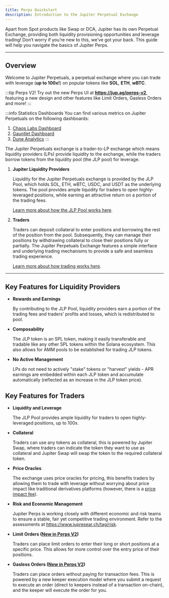 ```yaml
---
title: Perps Quickstart
description: Introduction to the Jupiter Perpetual Exchange
---
```


<head>
    <title>Perps Quickstart</title>
    <meta name="twitter:card" content="summary" />
</head>

Apart from Spot products like Swap or DCA, Jupiter has its own Perpetual Exchange, providing both liquidity provisioning opportunities and leverage trading! Don’t worry if you’re new to this, we’ve got your back. This guide will help you navigate the basics of Jupiter Perps.

---

## Overview

Welcome to Jupiter Perpetuals, a perpetual exchange where you can trade with leverage (**up to 100x!**) on popular tokens like **SOL**, **ETH**, **wBTC**.

:::tip Perps V2!
Try out the new Perps UI at **https://jup.ag/perps-v2**, featuring a new design and other features like Limit Orders, Gasless Orders and more!
:::

:::info Statistics Dashboards
You can find various metrics on Jupiter Perpetuals on the following dashboards:
1. [Chaos Labs Dashboard](https://community.chaoslabs.xyz/jupiter/risk/overview)
2. [Gauntlet Dashboard](https://app.gauntlet.xyz/protocols/jupiter)
3. [Dune Analytics](https://dune.com/jupiterexchange/jupiter-perps)
:::

The Jupiter Perpetuals exchange is a trader-to-LP exchange which means liquidity providers (LPs) provide liquidity to the exchange, while the traders borrow tokens from the liquidity pool (the JLP pool) for leverage.

1. **Jupiter Liquidity Providers**

    Liquidity for the Jupiter Perpetuals exchange is provided by the JLP Pool, which holds SOL, ETH, wBTC, USDC, and USDT as the underlying tokens. The pool provides ample liquidity for traders to open highly-leveraged positions, while earning an attractive return on a portion of the trading fees.

    [Learn more about how the JLP Pool works here](./20-how-jlp-works.md).

2. **Traders**

    Traders can deposit collateral to enter positions and borrowing the rest of the position from the pool. Subsequently, they can manage their positions by withdrawing collateral to close their positions fully or partially. The Jupiter Perpetuals Exchange features a simple interface and underlying trading mechanisms to provide a safe and seamless trading experience.

    [Learn more about how trading works here](./10-position-management.md).

---

## Key Features for Liquidity Providers

- **Rewards and Earnings**

    By contributing to the JLP Pool, liquidity providers earn a portion of the trading fees and traders' profits and losses, which is redistributed to pool.

- **Composability**

    The JLP token is an SPL token, making it easily transferable and tradable like any other SPL tokens within the Solana ecosystem. This also allows for AMM pools to be established for trading JLP tokens.

- **No Active Management**

    LPs do not need to actively "stake" tokens or "harvest" yields - APR earnings are embedded within each JLP token and accumulate automatically (reflected as an increase in the JLP token price).

## Key Features for Traders

- **Liquidity and Leverage**
    
    The JLP Pool provides ample liquidity for traders to open highly-leveraged positions, up to 100x.

- **Collateral**

    Traders can use any tokens as collateral, this is powered by Jupiter Swap, where traders can indicate the token they want to use as collateral and Jupiter Swap will swap the token to the required collateral token.

- **Price Oracles**

    The exchange uses price oracles for pricing, this benefits traders by allowing them to trade with leverage without worrying about price impact like traditional derivatives platforms (however, there is a [price impact fee](./fees#price-impact-fees)).

- **Risk and Economic Management**

    Jupiter Perps is working closely with different economic and risk teams to ensure a stable, fair yet competitive trading environment. Refer to the assessments at https://www.jupresear.ch/tag/risk.

- **Limit Orders ([New in Perps V2](https://jup.ag/perps-v2))**

    Traders can place limit orders to enter their long or short positions at a specific price. This allows for more control over the entry price of their positions.

- **Gasless Orders ([New in Perps V2](https://jup.ag/perps-v2))**

    Traders can place orders without paying for transaction fees. This is powered by a new keeper execution model where you submit a request to execute an order (direct to keepers instead of a transaction on-chain), and the keeper will execute the order for you.
